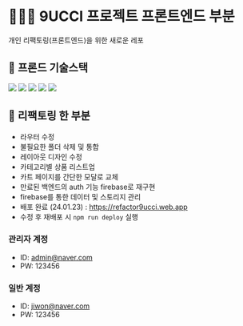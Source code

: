 # 👩🏻‍💻 9UCCI 프로젝트 프론트엔드 부분

개인 리팩토링(프론트엔드)을 위한 새로운 레포

## 🔸 프론드 기술스택
  <img src="https://img.shields.io/badge/React-20232A?style=flat-square&logo=react&logoColor=61DAFB">
  <img src="https://img.shields.io/badge/JavaScript-808000?style=flat-square&logo=JavaScript&logoColor=white">
  <img src="https://img.shields.io/badge/figma-%23F24E1E.svg?style=flat-square&logo=figma&logoColor=white">
  <img src="https://img.shields.io/badge/html5-E34F26?style=flat-square&logo=HTML5%20query&logoColor=white">
  <img src="https://img.shields.io/badge/css3-1572B6?style=flat-square&logo=CSS&logoColor=white">

## 🔸 리팩토링 한 부분

- 라우터 수정
- 불필요한 폴더 삭제 및 통합
- 레이아웃 디자인 수정
- 카테고리별 상품 리스트업
- 카트 페이지를 간단한 모달로 교체
- 만료된 백엔드의 auth 기능 firebase로 재구현
- firebase를 통한 데이터 및 스토리지 관리
- 배포 완료 (24.01.23) : https://refactor9ucci.web.app
- 수정 후 재배포 시 `npm run deploy` 실행


### 관리자 계정

- ID: admin@naver.com
- PW: 123456

### 일반 계정
- ID: jiwon@naver.com
- PW: 123456